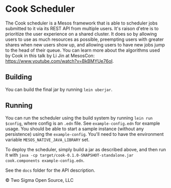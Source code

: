 # Cook Scheduler

The Cook scheduler is a Mesos framework that is able to scheduler jobs submitted to it via its REST API from multiple users.
It's raison d'etre is to prioritize the user experience on a shared cluster.
It does so by allowing users to use as much resources as possible, preempting users with greater shares when new users show up, and allowing users to have new jobs jump to the head of their queue.
You can learn more about the algorithms used by Cook in this talk by Li Jin at MesosCon: https://www.youtube.com/watch?v=BkBMYUe76oI.

## Building

You can build the final jar by running `lein uberjar`.

## Running

You can run the scheduler using the build system by running `lein run $config`, where config is an `.edn` file.
See `example-config.edn` for example usage.
You should be able to start a sample instance (without any persistence) using the `example-config`.
You'll need to have the environment variable `MESOS_NATIVE_JAVA_LIBRARY` set.

To deploy the scheduler, simply build a jar as described above, and then run it with `java -cp target/cook-0.1.0-SNAPSHOT-standalone.jar cook.components example-config.edn`.

See the `docs` folder for the API description.

© Two Sigma Open Source, LLC
